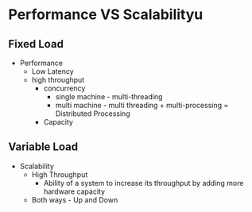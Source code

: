 # Performance VS Scalabilityu

## Fixed Load

- Performance
  - Low Latency
  - high throughput
    - concurrency
      - single machine - multi-threading
      - multi machine - multi threading + multi-processing = Distributed Processing
    - Capacity


## Variable Load
- Scalability
  - High Throughput
    - Ability of a system to increase its throughput by adding more hardware capacity
  - Both ways - Up and Down